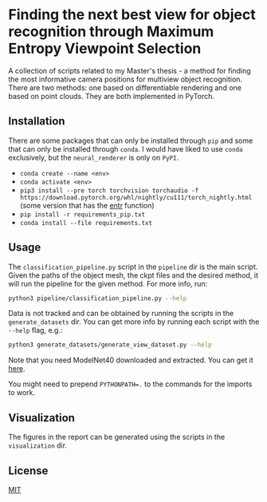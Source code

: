 # Finding the next best view for object recognition through Maximum Entropy Viewpoint Selection

A collection of scripts related to my Master's thesis - a method for finding the most informative camera positions for multiview object recognition.
There are two methods: one based on differentiable rendering and one based on point clouds.
They are both implemented in PyTorch.

## Installation
There are some packages that can only be installed through `pip` and some that can only be installed through `conda`.
I would have liked to use `conda` exclusively, but the `neural_renderer` is only on `PyPI`.

* `conda create --name <env>`
* `conda activate <env>`
* `pip3 install --pre torch torchvision torchaudio -f https://download.pytorch.org/whl/nightly/cu111/torch_nightly.html` (some version that has the [entr](https://pytorch.org/docs/master/special.html) function)
* `pip install -r requirements_pip.txt`
* `conda install --file requirements.txt`

## Usage
The `classification_pipeline.py` script in the `pipeline` dir is the main script.
Given the paths of the object mesh, the ckpt files and the desired method, it will run the pipeline for the given method.
For more info, run:

```bash
python3 pipeline/classification_pipeline.py --help
```

Data is not tracked and can be obtained by running the scripts in the `generate_datasets` dir.
You can get more info by running each script with the `--help` flag, e.g.:
```bash
python3 generate_datasets/generate_view_dataset.py --help
```
Note that you need ModelNet40 downloaded and extracted.
You can get it [here](https://modelnet.cs.princeton.edu/).

You might need to prepend `PYTHONPATH=.` to the commands for the imports to work.

## Visualization
The figures in the report can be generated using the scripts in the `visualization` dir.


## License
[MIT](https://choosealicense.com/licenses/mit/)